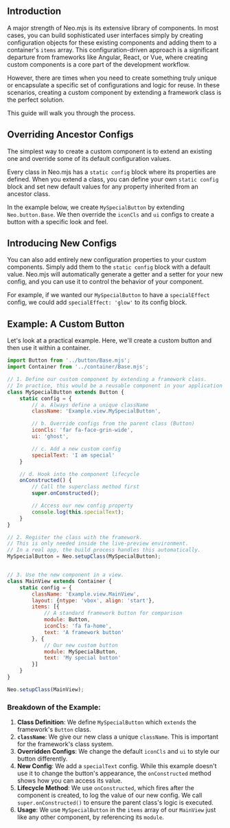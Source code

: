 ## Introduction

A major strength of Neo.mjs is its extensive library of components. In most cases, you can build sophisticated
user interfaces simply by creating configuration objects for these existing components and adding them to a container's
`items` array. This configuration-driven approach is a significant departure from frameworks like Angular, React, or
Vue, where creating custom components is a core part of the development workflow.

However, there are times when you need to create something truly unique or encapsulate a specific set of configurations
and logic for reuse. In these scenarios, creating a custom component by extending a framework class is the perfect
solution.

This guide will walk you through the process.

## Overriding Ancestor Configs

The simplest way to create a custom component is to extend an existing one and override some of its default
configuration values.

Every class in Neo.mjs has a `static config` block where its properties are defined. When you extend a class, you can
define your own `static config` block and set new default values for any property inherited from an ancestor class.

In the example below, we create `MySpecialButton` by extending `Neo.button.Base`. We then override the `iconCls` and
`ui` configs to create a button with a specific look and feel.

## Introducing New Configs

You can also add entirely new configuration properties to your custom components. Simply add them to the `static config`
block with a default value. Neo.mjs will automatically generate a getter and a setter for your new config, and you can
use it to control the behavior of your component.

For example, if we wanted our `MySpecialButton` to have a `specialEffect` config, we could add
`specialEffect: 'glow'` to its config block.

## Example: A Custom Button

Let's look at a practical example. Here, we'll create a custom button and then use it within a container.

```javascript live-preview
import Button from '../button/Base.mjs';
import Container from '../container/Base.mjs';

// 1. Define our custom component by extending a framework class.
// In practice, this would be a reusable component in your application's view folder.
class MySpecialButton extends Button {
    static config = {
        // a. Always define a unique className
        className: 'Example.view.MySpecialButton',

        // b. Override configs from the parent class (Button)
        iconCls: 'far fa-face-grin-wide',
        ui: 'ghost',

        // c. Add a new custom config
        specialText: 'I am special'
    }

    // d. Hook into the component lifecycle
    onConstructed() {
        // Call the superclass method first
        super.onConstructed();

        // Access our new config property
        console.log(this.specialText);
    }
}

// 2. Register the class with the framework.
// This is only needed inside the live-preview environment.
// In a real app, the build process handles this automatically.
MySpecialButton = Neo.setupClass(MySpecialButton);


// 3. Use the new component in a view.
class MainView extends Container {
    static config = {
        className: 'Example.view.MainView',
        layout: {ntype: 'vbox', align: 'start'},
        items: [{
            // A standard framework button for comparison
            module: Button,
            iconCls: 'fa fa-home',
            text: 'A framework button'
        }, {
            // Our new custom button
            module: MySpecialButton,
            text: 'My special button'
        }]
    }
}

Neo.setupClass(MainView);
```

### Breakdown of the Example:

1.  **Class Definition**: We define `MySpecialButton` which `extends` the framework's `Button` class.
2.  **`className`**: We give our new class a unique `className`. This is important for the framework's class system.
3.  **Overridden Configs**: We change the default `iconCls` and `ui` to style our button differently.
4.  **New Config**: We add a `specialText` config. While this example doesn't use it to change the button's
    appearance, the `onConstructed` method shows how you can access its value.
5.  **Lifecycle Method**: We use `onConstructed`, which fires after the component is created, to log the value of our
    new config. We call `super.onConstructed()` to ensure the parent class's logic is executed.
6.  **Usage**: We use `MySpecialButton` in the `items` array of our `MainView` just like any other component, by
    referencing its `module`.
